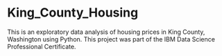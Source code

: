 # King_County_Housing

This is an exploratory data analysis of housing prices in King County,
Washington using Python. This project was part of the IBM Data Science
Professional Certificate.
